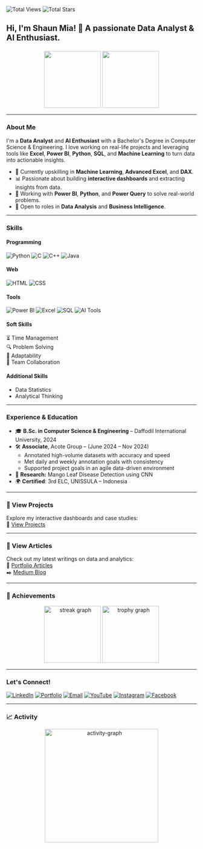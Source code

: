![Total Views](https://komarev.com/ghpvc/?username=shaun-mia&label=Profile%20Views&color=0e75b6&style=flat)
![Total Stars](https://img.shields.io/github/stars/shaun-mia?color=ffd700&style=flat&logo=github)

<h2 align="left">Hi, I'm Shaun Mia! 👋 A passionate Data Analyst & AI Enthusiast.</h2>

###

<div align="center">
<img height="150px" src="https://github-readme-stats.vercel.app/api?username=shaun-mia&hide_title=true&hide_border=true&show_icons=true&include_all_commits=true&count_private=true&disable_animations=false&theme=dracula&locale=en&hide_border=false"/>

<img height="150px" src="https://github-readme-stats.vercel.app/api/top-langs/?username=shaun-mia&hide=html&hide_title=true&hide_border=true&layout=compact&langs_count=10&theme=dracula&hide_border=false"/>
</div>

---

### About Me

I'm a **Data Analyst** and **AI Enthusiast** with a Bachelor's Degree in Computer Science & Engineering. I love working on real-life projects and leveraging tools like **Excel**, **Power BI**, **Python**, **SQL**, and **Machine Learning** to turn data into actionable insights.

- 🌱 Currently upskilling in **Machine Learning**, **Advanced Excel**, and **DAX**.
- 📊 Passionate about building **interactive dashboards** and extracting insights from data.
- 🧠 Working with **Power BI**, **Python**, and **Power Query** to solve real-world problems.
- 🎯 Open to roles in **Data Analysis** and **Business Intelligence**.

---

### Skills

#### Programming  
![Python](https://img.shields.io/badge/-Python-3776AB?style=flat&logo=python&logoColor=white) 
![C](https://img.shields.io/badge/-C-A8B9CC?style=flat&logo=c&logoColor=white)
![C++](https://img.shields.io/badge/-C++-00599C?style=flat&logo=cplusplus&logoColor=white)
![Java](https://img.shields.io/badge/-Java-007396?style=flat&logo=java&logoColor=white)

#### Web  
![HTML](https://img.shields.io/badge/-HTML-E34F26?style=flat&logo=html5&logoColor=white)
![CSS](https://img.shields.io/badge/-CSS-1572B6?style=flat&logo=css3&logoColor=white)

#### Tools  
![Power BI](https://img.shields.io/badge/-Power%20BI-F2C811?style=flat&logo=powerbi&logoColor=white)
![Excel](https://img.shields.io/badge/-Excel-217346?style=flat&logo=microsoft-excel&logoColor=white)
![SQL](https://img.shields.io/badge/-SQL-4479A1?style=flat&logo=postgresql&logoColor=white)
![AI Tools](https://img.shields.io/badge/-AI%20Tools-5D3FD3?style=flat&logo=artificial-intelligence&logoColor=white)

#### Soft Skills  
⏳ Time Management  
🔍 Problem Solving  
🔄 Adaptability  
🤝 Team Collaboration

#### Additional Skills  
- Data Statistics  
- Analytical Thinking

---

### Experience & Education

- 🎓 **B.Sc. in Computer Science & Engineering** – Daffodil International University, 2024  
- 🛠 **Associate**, Acote Group – (June 2024 – Nov 2024)  
  - Annotated high-volume datasets with accuracy and speed  
  - Met daily and weekly annotation goals with consistency  
  - Supported project goals in an agile data-driven environment  
- 🧪 **Research:** Mango Leaf Disease Detection using CNN  
- 🌍 **Certified**: 3rd ELC, UNISSULA – Indonesia  

---

### 📁 View Projects  
Explore my interactive dashboards and case studies:  
📂 [View Projects](https://shaun-mia.netlify.app/projects)

---

### 📄 View Articles  
Check out my latest writings on data and analytics:  
📝 [Portfolio Articles](https://shaun-mia.netlify.app/articles)  
✒️ [Medium Blog](https://medium.com/@shaunmia)

---
### 🥇 Achievements

<div align="center">
  <img src="https://streak-stats.demolab.com?user=shaun-mia&locale=en&mode=daily&theme=dracula&hide_border=false&border_radius=5&order=3" height="150" alt="streak graph"  />
  <img src="https://github-profile-trophy.vercel.app?username=shaun-mia&theme=dracula&column=-1&row=1&margin-w=8&margin-h=8&no-bg=false&no-frame=false&order=4" height="150" alt="trophy graph"  />
</div>

---

### Let's Connect!

[![LinkedIn](https://img.shields.io/badge/-LinkedIn-0077B5?style=flat&logo=linkedin&logoColor=white)](https://www.linkedin.com/in/shaun-mia/)
[![Portfolio](https://img.shields.io/badge/-Portfolio-FF5722?style=flat&logo=firefox&logoColor=white)](https://shaun-mia.netlify.app/)
[![Email](https://img.shields.io/badge/-Email-D14836?style=flat&logo=gmail&logoColor=white)](mailto:shaunmia.cse@gmail.com)
[![YouTube](https://img.shields.io/badge/-YouTube-FF0000?style=flat&logo=youtube&logoColor=white)](https://www.youtube.com/@ShaunMia)
[![Instagram](https://img.shields.io/badge/-Instagram-E4405F?style=flat&logo=instagram&logoColor=white)](https://www.instagram.com/shaun.mia.official/)
[![Facebook](https://img.shields.io/badge/-Facebook-1877F2?style=flat&logo=facebook&logoColor=white)](https://www.facebook.com/shaunmia.cse)

---

### 📈 Activity

<div align="center">
  <img src="https://github-readme-activity-graph.vercel.app/graph?username=shaun-mia&radius=16&theme=react&area=true&order=5" height="300" alt="activity-graph" />
</div>
